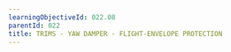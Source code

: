 ```yaml
---
learningObjectiveId: 022.08
parentId: 022
title: TRIMS - YAW DAMPER - FLIGHT-ENVELOPE PROTECTION
---
```



